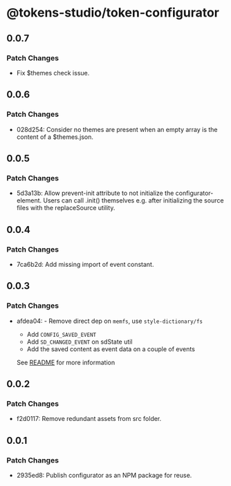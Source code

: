 # @tokens-studio/token-configurator

## 0.0.7

### Patch Changes

- Fix $themes check issue.

## 0.0.6

### Patch Changes

- 028d254: Consider no themes are present when an empty array is the content of a $themes.json.

## 0.0.5

### Patch Changes

- 5d3a13b: Allow prevent-init attribute to not initialize the configurator-element. Users can call .init() themselves e.g. after initializing the source files with the replaceSource utility.

## 0.0.4

### Patch Changes

- 7ca6b2d: Add missing import of event constant.

## 0.0.3

### Patch Changes

- afdea04: - Remove direct dep on `memfs`, use `style-dictionary/fs`

  - Add `CONFIG_SAVED_EVENT`
  - Add `SD_CHANGED_EVENT` on sdState util
  - Add the saved content as event data on a couple of events

  See [README](https://github.com/tokens-studio/style-dictionary-configurator#events) for more information

## 0.0.2

### Patch Changes

- f2d0117: Remove redundant assets from src folder.

## 0.0.1

### Patch Changes

- 2935ed8: Publish configurator as an NPM package for reuse.
